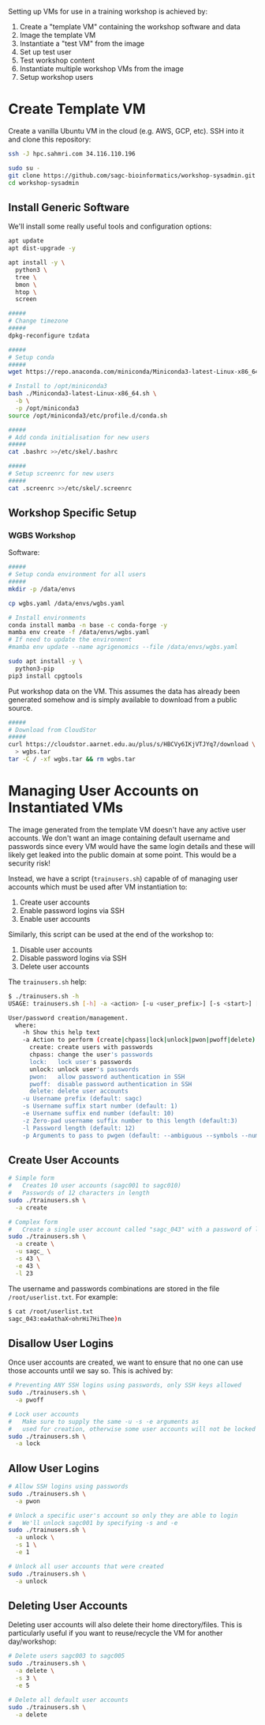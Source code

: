 Setting up VMs for use in a training workshop is achieved by:

 1. Create a "template VM" containing the workshop software and data
 2. Image the template VM
 3. Instantiate a "test VM" from the image
   1. Set up test user
   2. Test workshop content
 5. Instantiate multiple workshop VMs from the image
   1. Setup workshop users

# Create Template VM

Create a vanilla Ubuntu VM in the cloud (e.g. AWS, GCP, etc).
SSH into it and clone this repository:

```bash
ssh -J hpc.sahmri.com 34.116.110.196

sudo su -
git clone https://github.com/sagc-bioinformatics/workshop-sysadmin.git
cd workshop-sysadmin
```

## Install Generic Software

We'll install some really useful tools and configuration options:

```bash
apt update
apt dist-upgrade -y

apt install -y \
  python3 \
  tree \
  bmon \
  htop \
  screen

#####
# Change timezone
#####
dpkg-reconfigure tzdata

#####
# Setup conda
#####
wget https://repo.anaconda.com/miniconda/Miniconda3-latest-Linux-x86_64.sh

# Install to /opt/miniconda3
bash ./Miniconda3-latest-Linux-x86_64.sh \
  -b \
  -p /opt/miniconda3
source /opt/miniconda3/etc/profile.d/conda.sh

#####
# Add conda initialisation for new users
#####
cat .bashrc >>/etc/skel/.bashrc

#####
# Setup screenrc for new users
#####
cat .screenrc >>/etc/skel/.screenrc
```

## Workshop Specific Setup

### WGBS Workshop

Software:

```bash
#####
# Setup conda environment for all users
#####
mkdir -p /data/envs

cp wgbs.yaml /data/envs/wgbs.yaml

# Install environments
conda install mamba -n base -c conda-forge -y
mamba env create -f /data/envs/wgbs.yaml
# If need to update the environment
#mamba env update --name agrigenomics --file /data/envs/wgbs.yaml

sudo apt install -y \
  python3-pip
pip3 install cpgtools
```

Put workshop data on the VM.
This assumes the data has already been generated somehow and is simply available to download from a public source.

```bash
#####
# Download from CloudStor
#####
curl https://cloudstor.aarnet.edu.au/plus/s/HBCVy6IKjVTJYq7/download \
  > wgbs.tar
tar -C / -xf wgbs.tar && rm wgbs.tar
```

# Managing User Accounts on Instantiated VMs

The image generated from the template VM doesn't have any active user accounts.
We don't want an image containing default username and passwords since every VM would have the same login details and these will likely get leaked into the public domain at some point.
This would be a security risk!

Instead, we have a script (`trainusers.sh`) capable of of managing user accounts which must be used after VM instantiation to:

 1. Create user accounts
 2. Enable password logins via SSH
 3. Enable user accounts

Similarly, this script can be used at the end of the workshop to:

 1. Disable user accounts
 2. Disable password logins via SSH
 3. Delete user accounts

The `trainusers.sh` help:

```bash
$ ./trainusers.sh -h
USAGE: trainusers.sh [-h] -a <action> [-u <user_prefix>] [-s <start>] [-e <end>] [-z <zero_padding>] [-l <length_of_password>] [[-p <pwgen_arg>] ...]

User/password creation/management.
  where:
    -h Show this help text
    -a Action to perform (create|chpass|lock|unlock|pwon|pwoff|delete)
      create: create users with passwords
      chpass: change the user's passwords
      lock:   lock user's passwords
      unlock: unlock user's passwords
      pwon:   allow password authentication in SSH
      pwoff:  disable password authentication in SSH
      delete: delete user accounts
    -u Username prefix (default: sagc)
    -s Username suffix start number (default: 1)
    -e Username suffix end number (default: 10)
    -z Zero-pad username suffix number to this length (default:3)
    -l Password length (default: 12)
    -p Arguments to pass to pwgen (default: --ambiguous --symbols --numerals --capitalize)
```

## Create User Accounts

```bash
# Simple form
#   Creates 10 user accounts (sagc001 to sagc010)
#   Passwords of 12 characters in length
sudo ./trainusers.sh \
  -a create

# Complex form
#   Create a single user account called "sagc_043" with a password of length 23 characters
sudo ./trainusers.sh \
  -a create \
  -u sagc_ \
  -s 43 \
  -e 43 \
  -l 23
```

The username and passwords combinations are stored in the file `/root/userlist.txt`.
For example:

```bash
$ cat /root/userlist.txt 
sagc_043:ea4athaX<ohrHi7HiThee)n
```

## Disallow User Logins

Once user accounts are created, we want to ensure that no one can use those accounts until we say so.
This is achived by:

```bash
# Preventing ANY SSH logins using passwords, only SSH keys allowed
sudo ./trainusers.sh \
  -a pwoff

# Lock user accounts
#   Make sure to supply the same -u -s -e arguments as
#   used for creation, otherwise some user accounts will not be locked
sudo ./trainusers.sh \
  -a lock
```

## Allow User Logins

```bash
# Allow SSH logins using passwords
sudo ./trainusers.sh \
  -a pwon

# Unlock a specific user's account so only they are able to login
#   We'll unlock sagc001 by specifying -s and -e
sudo ./trainusers.sh \
  -a unlock \
  -s 1 \
  -e 1

# Unlock all user accounts that were created
sudo ./trainusers.sh \
  -a unlock
```

## Deleting User Accounts

Deleting user accounts will also delete their home directory/files.
This is particularly useful if you want to reuse/recycle the VM for another day/workshop:

```bash
# Delete users sagc003 to sagc005
sudo ./trainusers.sh \
  -a delete \
  -s 3 \
  -e 5

# Delete all default user accounts
sudo ./trainusers.sh \
  -a delete
```
